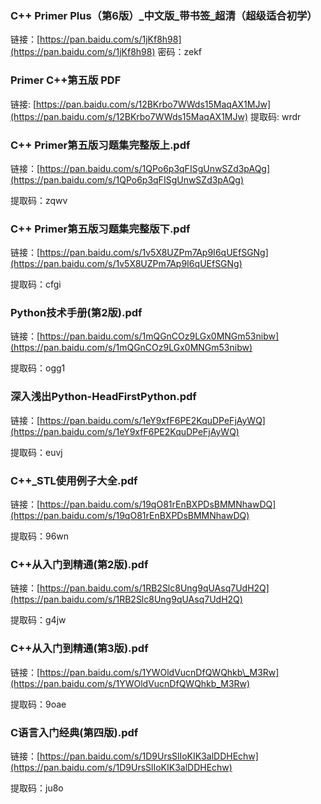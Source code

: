 ### C++ Primer Plus（第6版）\_中文版\_带书签\_超清（**超级适合初学**）

链接：[https://pan.baidu.com/s/1jKf8h98](https://pan.baidu.com/s/1jKf8h98) 密码：zekf

### Primer C++第五版 PDF

链接: [https://pan.baidu.com/s/12BKrbo7WWds15MaqAX1MJw](https://pan.baidu.com/s/12BKrbo7WWds15MaqAX1MJw) 提取码: wrdr

### C++ Primer第五版习题集完整版上.pdf

链接：[https://pan.baidu.com/s/1QPo6p3qFISgUnwSZd3pAQg](https://pan.baidu.com/s/1QPo6p3qFISgUnwSZd3pAQg)

提取码：zqwv

### C++ Primer第五版习题集完整版下.pdf

链接：[https://pan.baidu.com/s/1v5X8UZPm7Ap9I6qUEfSGNg](https://pan.baidu.com/s/1v5X8UZPm7Ap9I6qUEfSGNg)

提取码：cfgi

### Python技术手册\(第2版\).pdf

链接：[https://pan.baidu.com/s/1mQGnCOz9LGx0MNGm53nibw](https://pan.baidu.com/s/1mQGnCOz9LGx0MNGm53nibw)

提取码：ogg1

### 深入浅出Python-HeadFirstPython.pdf

链接：[https://pan.baidu.com/s/1eY9xfF6PE2KquDPeFjAyWQ](https://pan.baidu.com/s/1eY9xfF6PE2KquDPeFjAyWQ)

提取码：euvj

### C++\_STL使用例子大全.pdf

链接：[https://pan.baidu.com/s/19qO81rEnBXPDsBMMNhawDQ](https://pan.baidu.com/s/19qO81rEnBXPDsBMMNhawDQ)

提取码：96wn

### C++从入门到精通\(第2版\).pdf

链接：[https://pan.baidu.com/s/1RB2Slc8Ung9qUAsq7UdH2Q](https://pan.baidu.com/s/1RB2Slc8Ung9qUAsq7UdH2Q)

提取码：g4jw

### C++从入门到精通\(第3版\).pdf

链接：[https://pan.baidu.com/s/1YWOldVucnDfQWQhkb\_M3Rw](https://pan.baidu.com/s/1YWOldVucnDfQWQhkb_M3Rw)

提取码：9oae

### C语言入门经典\(第四版\).pdf

链接：[https://pan.baidu.com/s/1D9UrsSlIoKIK3alDDHEchw](https://pan.baidu.com/s/1D9UrsSlIoKIK3alDDHEchw)

提取码：ju8o

